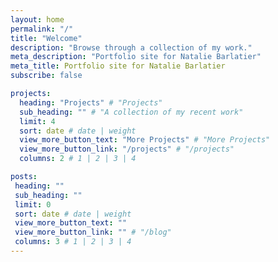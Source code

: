 ```yaml
---
layout: home
permalink: "/"
title: "Welcome"
description: "Browse through a collection of my work."
meta_description: "Portfolio site for Natalie Barlatier"
meta_title: Portfolio site for Natalie Barlatier 
subscribe: false

projects:
  heading: "Projects" # "Projects"
  sub_heading: "" # "A collection of my recent work"
  limit: 4
  sort: date # date | weight
  view_more_button_text: "More Projects" # "More Projects"
  view_more_button_link: "/projects" # "/projects"
  columns: 2 # 1 | 2 | 3 | 4

posts:
 heading: ""
 sub_heading: ""
 limit: 0
 sort: date # date | weight
 view_more_button_text: ""
 view_more_button_link: "" # "/blog"
 columns: 3 # 1 | 2 | 3 | 4
---
```

